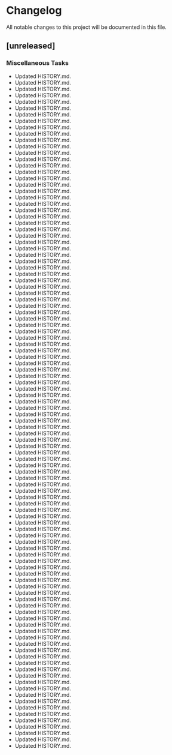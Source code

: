 # Changelog

All notable changes to this project will be documented in this file.

## [unreleased]

### Miscellaneous Tasks

- Updated HISTORY.md.
- Updated HISTORY.md.
- Updated HISTORY.md.
- Updated HISTORY.md.
- Updated HISTORY.md.
- Updated HISTORY.md.
- Updated HISTORY.md.
- Updated HISTORY.md.
- Updated HISTORY.md.
- Updated HISTORY.md.
- Updated HISTORY.md.
- Updated HISTORY.md.
- Updated HISTORY.md.
- Updated HISTORY.md.
- Updated HISTORY.md.
- Updated HISTORY.md.
- Updated HISTORY.md.
- Updated HISTORY.md.
- Updated HISTORY.md.
- Updated HISTORY.md.
- Updated HISTORY.md.
- Updated HISTORY.md.
- Updated HISTORY.md.
- Updated HISTORY.md.
- Updated HISTORY.md.
- Updated HISTORY.md.
- Updated HISTORY.md.
- Updated HISTORY.md.
- Updated HISTORY.md.
- Updated HISTORY.md.
- Updated HISTORY.md.
- Updated HISTORY.md.
- Updated HISTORY.md.
- Updated HISTORY.md.
- Updated HISTORY.md.
- Updated HISTORY.md.
- Updated HISTORY.md.
- Updated HISTORY.md.
- Updated HISTORY.md.
- Updated HISTORY.md.
- Updated HISTORY.md.
- Updated HISTORY.md.
- Updated HISTORY.md.
- Updated HISTORY.md.
- Updated HISTORY.md.
- Updated HISTORY.md.
- Updated HISTORY.md.
- Updated HISTORY.md.
- Updated HISTORY.md.
- Updated HISTORY.md.
- Updated HISTORY.md.
- Updated HISTORY.md.
- Updated HISTORY.md.
- Updated HISTORY.md.
- Updated HISTORY.md.
- Updated HISTORY.md.
- Updated HISTORY.md.
- Updated HISTORY.md.
- Updated HISTORY.md.
- Updated HISTORY.md.
- Updated HISTORY.md.
- Updated HISTORY.md.
- Updated HISTORY.md.
- Updated HISTORY.md.
- Updated HISTORY.md.
- Updated HISTORY.md.
- Updated HISTORY.md.
- Updated HISTORY.md.
- Updated HISTORY.md.
- Updated HISTORY.md.
- Updated HISTORY.md.
- Updated HISTORY.md.
- Updated HISTORY.md.
- Updated HISTORY.md.
- Updated HISTORY.md.
- Updated HISTORY.md.
- Updated HISTORY.md.
- Updated HISTORY.md.
- Updated HISTORY.md.
- Updated HISTORY.md.
- Updated HISTORY.md.
- Updated HISTORY.md.
- Updated HISTORY.md.
- Updated HISTORY.md.
- Updated HISTORY.md.
- Updated HISTORY.md.
- Updated HISTORY.md.
- Updated HISTORY.md.
- Updated HISTORY.md.
- Updated HISTORY.md.
- Updated HISTORY.md.
- Updated HISTORY.md.
- Updated HISTORY.md.
- Updated HISTORY.md.
- Updated HISTORY.md.
- Updated HISTORY.md.
- Updated HISTORY.md.
- Updated HISTORY.md.
- Updated HISTORY.md.
- Updated HISTORY.md.
- Updated HISTORY.md.
- Updated HISTORY.md.
- Updated HISTORY.md.
- Updated HISTORY.md.
- Updated HISTORY.md.
- Updated HISTORY.md.

<!-- generated by git-cliff -->
